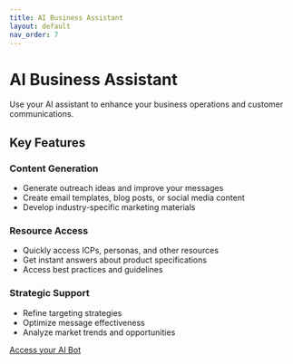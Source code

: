 ```yaml
---
title: AI Business Assistant
layout: default
nav_order: 7
---
```


# AI Business Assistant

Use your AI assistant to enhance your business operations and customer communications.

## Key Features

### Content Generation
- Generate outreach ideas and improve your messages
- Create email templates, blog posts, or social media content
- Develop industry-specific marketing materials

### Resource Access
- Quickly access ICPs, personas, and other resources
- Get instant answers about product specifications
- Access best practices and guidelines

### Strategic Support
- Refine targeting strategies
- Optimize message effectiveness
- Analyze market trends and opportunities

[Access your AI Bot](https://chatgpt.com/g/g-674dda255fc0819198dc0818557e4cea-mv-bot)